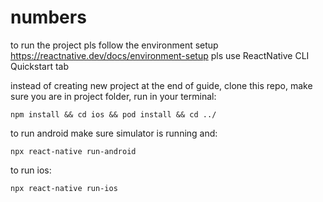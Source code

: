 # numbers

to run the project pls follow the environment setup https://reactnative.dev/docs/environment-setup
pls use ReactNative CLI Quickstart tab

instead of creating new project at the end of guide, clone this repo, make sure you are in project folder,
run in your terminal:
```angular2html
npm install && cd ios && pod install && cd ../
```
to run android make sure simulator is running and:
```angular2html
npx react-native run-android
```
to run ios:
```angular2html
npx react-native run-ios
```
